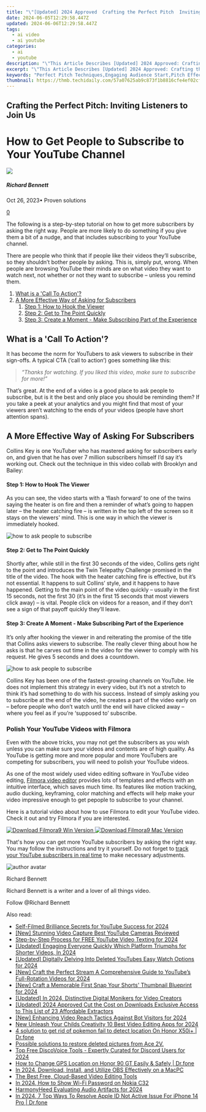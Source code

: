 ```yaml
---
title: "\"[Updated] 2024 Approved  Crafting the Perfect Pitch  Inviting Listeners to Join Us\""
date: 2024-06-05T12:29:58.447Z
updated: 2024-06-06T12:29:58.447Z
tags:
  - ai video
  - ai youtube
categories:
  - ai
  - youtube
description: "\"This Article Describes [Updated] 2024 Approved: Crafting the Perfect Pitch: Inviting Listeners to Join Us\""
excerpt: "\"This Article Describes [Updated] 2024 Approved: Crafting the Perfect Pitch: Inviting Listeners to Join Us\""
keywords: "Perfect Pitch Techniques,Engaging Audience Start,Pitch Effectiveness Guide,Invitation Speech Skills,Listener Attraction Tips,Joining Dialogues Methods,Conversation Entry Strategies"
thumbnail: https://thmb.techidaily.com/57a07625ab9c873f1b8816cfe4ef02cf1a6f9bda4b7acdd0899c793b0d810b70.jpg
---
```


## Crafting the Perfect Pitch: Inviting Listeners to Join Us

# How to Get People to Subscribe to Your YouTube Channel

![](https://images.wondershare.com/filmora/article-images/richard-bennett.jpg)

##### Richard Bennett

 Oct 26, 2023• Proven solutions

[0](#commentsBoxSeoTemplate)

The following is a step-by-step tutorial on how to get more subscribers by asking the right way. People are more likely to do something if you give them a bit of a nudge, and that includes subscribing to your YouTube channel.

There are people who think that if people like their videos they’ll subscribe, so they shouldn’t bother people by asking. This is, simply put, wrong. When people are browsing YouTube their minds are on what video they want to watch next, not whether or not they want to subscribe – unless you remind them.

1. [What is a 'Call To Action'?](#cta)
2. [A More Effective Way of Asking for Subscribers](#betterway)  
   1. [Step 1: How to Hook the Viewer](#hook)  
   2. [Step 2: Get to The Point Quickly](#point)  
   3. [Step 3: Create a Moment - Make Subscribing Part of the Experience](#moment)

## What is a 'Call To Action'?

It has become the norm for YouTubers to ask viewers to subscribe in their sign-offs. A typical CTA (‘call to action’) goes something like this:

> _“Thanks for watching. If you liked this video, make sure to subscribe for more!”_

That’s great. At the end of a video is a good place to ask people to subscribe, but is it the best and only place you should be reminding them? If you take a peek at your analytics and you might find that most of your viewers aren’t watching to the ends of your videos (people have short attention spans).

## A More Effective Way of Asking For Subscribers

Collins Key is one YouTuber who has mastered asking for subscribers early on, and given that he has over 7 million subscribers himself I’d say it’s working out. Check out the technique in this video collab with Brooklyn and Bailey:

#### Step 1: How to Hook The Viewer

As you can see, the video starts with a ‘flash forward’ to one of the twins saying the heater is on fire and then a reminder of what’s going to happen later – the heater catching fire – is written in the top left of the screen so it stays on the viewers' mind. This is one way in which the viewer is immediately hooked.

![ how to ask people to subscribe](https://images.wondershare.com/filmora/article-images/ask-people-to-subscribe-by-hook.jpg)

#### Step 2: Get to The Point Quickly

Shortly after, while still in the first 30 seconds of the video, Collins gets right to the point and introduces the Twin Telepathy Challenge promised in the title of the video. The hook with the heater catching fire is effective, but it’s not essential. It happens to suit Collins’ style, and it happens to have happened. Getting to the main point of the video quickly – usually in the first 15 seconds, not the first 30 (it’s in the first 15 seconds that most viewers click away) – is vital. People click on videos for a reason, and if they don’t see a sign of that payoff quickly they’ll leave.

#### Step 3: Create A Moment - Make Subscribing Part of the Experience

It’s only after hooking the viewer in and reiterating the promise of the title that Collins asks viewers to subscribe. The really clever thing about how he asks is that he carves out time in the video for the viewer to comply with his request. He gives 5 seconds and does a countdown.

![ how to ask people to subscribe](https://images.wondershare.com/filmora/article-images/ask-people-to-subscribe-in-perfect-moment.jpg)

Collins Key has been one of the fastest-growing channels on YouTube. He does not implement this strategy in every video, but it’s not a stretch to think it’s had something to do with his success. Instead of simply asking you to subscribe at the end of the video, he creates a part of the video early on – before people who don’t watch until the end will have clicked away – where you feel as if you’re ‘supposed to’ subscribe.

### Polish Your YouTube Videos with Filmora

Even with the above tricks, you may not get the subscribers as you wish unless you can make sure your videos and contents are of high quality. As YouTube is getting more and more popular and more YouTubers are competing for subscribers, you will need to polish your YouTube videos.

As one of the most widely used video editing software in YouTube video editing, [Filmora video editor](https://tools.techidaily.com/wondershare/filmora/download/) provides lots of templates and effects with an intuitive interface, which saves much time. Its features like motion tracking, audio ducking, keyframing, color matching and effects will help make your video impressive enough to get pepople to subscribe to your channel.

Here is a tutorial video about how to use Filmora to edit your YouTube video. Check it out and try Filmora if you are interested.

[![Download Filmora9 Win Version](https://images.wondershare.com/filmora/guide/download-btn-win.jpg) ](https://tools.techidaily.com/wondershare/filmora/download/) [![Download Filmora9 Mac Version](https://images.wondershare.com/filmora/guide/download-btn-mac.jpg) ](https://tools.techidaily.com/wondershare/filmora/download/)

That's how you can get more YouTube subscribers by asking the right way. You may follow the instructions and try it yourself. Do not forget to [track your YouTube subscribers in real time](https://tools.techidaily.com/wondershare/filmora/download/) to make necessary adjustments.

![author avatar](https://images.wondershare.com/filmora/article-images/richard-bennett.jpg)

Richard Bennett

Richard Bennett is a writer and a lover of all things video.

Follow @Richard Bennett

<span class="atpl-alsoreadstyle">Also read:</span>
<div><ul>
<li><a href="https://facebook-video-share.techidaily.com/self-filmed-brilliance-secrets-for-youtube-success-for-2024/"><u>Self-Filmed Brilliance  Secrets for YouTube Success for 2024</u></a></li>
<li><a href="https://facebook-video-share.techidaily.com/new-stunning-video-capture-best-youtube-cameras-reviewed/"><u>[New] Stunning Video Capture  Best YouTube Cameras Reviewed</u></a></li>
<li><a href="https://facebook-video-share.techidaily.com/step-by-step-process-for-free-youtube-video-texting-for-2024/"><u>Step-by-Step Process for FREE YouTube Video Texting for 2024</u></a></li>
<li><a href="https://facebook-video-share.techidaily.com/updated-engaging-everyone-quickly-which-platform-triumphs-for-shorter-videos-in-2024/"><u>[Updated] Engaging Everyone Quickly  Which Platform Triumphs for Shorter Videos, In 2024</u></a></li>
<li><a href="https://facebook-video-share.techidaily.com/updated-digitally-delving-into-deleted-youtubes-easy-watch-options-for-2024/"><u>[Updated] Digitally Delving Into Deleted YouTubes  Easy Watch Options for 2024</u></a></li>
<li><a href="https://facebook-video-share.techidaily.com/new-craft-the-perfect-stream-a-comprehensive-guide-to-youtubes-full-rotation-videos-for-2024/"><u>[New] Craft the Perfect Stream  A Comprehensive Guide to YouTube’s Full-Rotation Videos for 2024</u></a></li>
<li><a href="https://facebook-video-share.techidaily.com/new-craft-a-memorable-first-snap-your-shorts-thumbnail-blueprint-for-2024/"><u>[New] Craft a Memorable First Snap  Your Shorts' Thumbnail Blueprint for 2024</u></a></li>
<li><a href="https://facebook-video-share.techidaily.com/updated-in-2024-distinctive-digital-monikers-for-video-creators/"><u>[Updated] In 2024, Distinctive Digital Monikers for Video Creators</u></a></li>
<li><a href="https://facebook-video-share.techidaily.com/updated-2024-approved-cut-the-cost-on-downloads-exclusive-access-to-this-list-of-23-affordable-extractors/"><u>[Updated] 2024 Approved  Cut the Cost on Downloads  Exclusive Access to This List of 23 Affordable Extractors</u></a></li>
<li><a href="https://facebook-video-share.techidaily.com/new-enhancing-video-reach-tactics-against-bot-visitors-for-2024/"><u>[New] Enhancing Video Reach  Tactics Against Bot Visitors for 2024</u></a></li>
<li><a href="https://video-content-creator.techidaily.com/new-unleash-your-childs-creativity-10-best-video-editing-apps-for-2024/"><u>New Unleash Your Childs Creativity 10 Best Video Editing Apps for 2024</u></a></li>
<li><a href="https://pokemon-go-android.techidaily.com/4-solution-to-get-rid-of-pokemon-fail-to-detect-location-on-honor-x50iplus-drfone-by-drfone-virtual-android/"><u>4 solution to get rid of pokemon fail to detect location On Honor X50i+ | Dr.fone</u></a></li>
<li><a href="https://review-topics.techidaily.com/possible-solutions-to-restore-deleted-pictures-from-ace-2v-by-fonelab-android-recover-pictures/"><u>Possible solutions to restore deleted pictures from Ace 2V.</u></a></li>
<li><a href="https://discord-videos.techidaily.com/top-free-discovoice-tools-expertly-curated-for-discord-users-for-2024/"><u>Top Free DiscoVoice Tools - Expertly Curated for Discord Users for 2024</u></a></li>
<li><a href="https://location-social.techidaily.com/how-to-change-gps-location-on-honor-90-gt-easily-and-safely-drfone-by-drfone-virtual-android/"><u>How to Change GPS Location on Honor 90 GT Easily & Safely | Dr.fone</u></a></li>
<li><a href="https://remote-screen-capture.techidaily.com/in-2024-download-install-and-utilize-obs-effectively-on-a-macpc/"><u>In 2024, Download, Install, and Utilize OBS Effectively on a MacPC</u></a></li>
<li><a href="https://youtube-clips.techidaily.com/the-best-free-cloud-based-video-editing-tools/"><u>The Best Free, Cloud-Based Video Editing Tools</u></a></li>
<li><a href="https://easy-unlock-android.techidaily.com/in-2024-how-to-show-wi-fi-password-on-nokia-c32-by-drfone-android/"><u>In 2024, How to Show Wi-Fi Password on Nokia C32</u></a></li>
<li><a href="https://on-screen-recording.techidaily.com/harmonyheed-evaluating-audio-artifacts-for-2024/"><u>HarmonyHeed  Evaluating Audio Artifacts for 2024</u></a></li>
<li><a href="https://iphone-unlock.techidaily.com/in-2024-7-top-ways-to-resolve-apple-id-not-active-issue-for-iphone-14-pro-drfone-by-drfone-ios/"><u>In 2024, 7 Top Ways To Resolve Apple ID Not Active Issue For iPhone 14 Pro | Dr.fone</u></a></li>
</ul></div>

<ins class="adsbygoogle"
      style="display:block"
      data-ad-client="ca-pub-7571918770474297"
      data-ad-slot="8358498916"
      data-ad-format="auto"
      data-full-width-responsive="true"></ins>